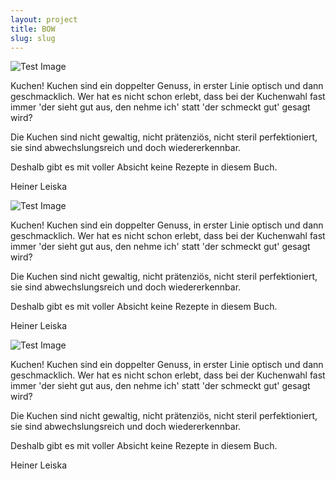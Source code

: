 ```yaml
---
layout: project
title: BOW
slug: slug
---
```


![Test Image](https://www.leiska.de/img/uploads/01_LEISKA_3276-02.jpg "a title")

Kuchen! Kuchen sind ein doppelter Genuss, in erster Linie optisch und dann geschmacklich. Wer hat es nicht schon erlebt, dass bei der Kuchenwahl fast immer 'der sieht gut aus, den nehme ich' statt 'der schmeckt gut' gesagt wird?
  
Die Kuchen sind nicht gewaltig, nicht prätenziös, nicht steril perfektioniert, sie sind abwechslungsreich und doch wiedererkennbar.
  
Deshalb gibt es mit voller Absicht keine Rezepte in diesem Buch.
  
Heiner Leiska

![Test Image](https://www.leiska.de/img/uploads/01_LEISKA_3276-02.jpg "a title")

Kuchen! Kuchen sind ein doppelter Genuss, in erster Linie optisch und dann geschmacklich. Wer hat es nicht schon erlebt, dass bei der Kuchenwahl fast immer 'der sieht gut aus, den nehme ich' statt 'der schmeckt gut' gesagt wird?
  
Die Kuchen sind nicht gewaltig, nicht prätenziös, nicht steril perfektioniert, sie sind abwechslungsreich und doch wiedererkennbar.
  
Deshalb gibt es mit voller Absicht keine Rezepte in diesem Buch.
  
Heiner Leiska

![Test Image](https://www.leiska.de/img/uploads/01_LEISKA_3276-02.jpg "a title")

Kuchen! Kuchen sind ein doppelter Genuss, in erster Linie optisch und dann geschmacklich. Wer hat es nicht schon erlebt, dass bei der Kuchenwahl fast immer 'der sieht gut aus, den nehme ich' statt 'der schmeckt gut' gesagt wird?
  
Die Kuchen sind nicht gewaltig, nicht prätenziös, nicht steril perfektioniert, sie sind abwechslungsreich und doch wiedererkennbar.
  
Deshalb gibt es mit voller Absicht keine Rezepte in diesem Buch.
  
Heiner Leiska
